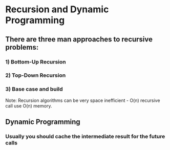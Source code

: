 # Recursion and Dynamic Programming

## There are three man approaches to recursive problems:

### 1) Bottom-Up Recursion

### 2) Top-Down Recursion

### 3) Base case and build

Note: Recursion algorithms can be very space inefficient - O(n) recursive 
call use O(n) memory.

## Dynamic Programming

### Usually you should cache the intermediate result for the future calls


